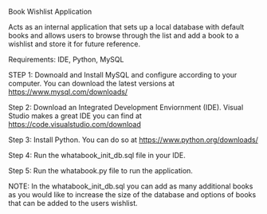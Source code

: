 Book Wishlist Application

Acts as an internal application that sets up a local database with default books and allows users to browse through the list and add a book to a wishlist 
and store it for future reference.

Requirements: IDE, Python, MySQL

STEP 1:
Downoald and Install MySQL and configure according to your computer. You can download the latest versions at https://www.mysql.com/downloads/

Step 2:
Download an Integrated Development Enviornment (IDE). Visual Studio makes a great IDE you can find at https://code.visualstudio.com/download

Step 3:
Install Python. You can do so at https://www.python.org/downloads/

Step 4:
Run the whatabook_init_db.sql file in your IDE.

Step 5:
Run the whatabook.py file to run the application.

NOTE: 
In the whatabook_init_db.sql you can add as many additional books as you would like to increase the size of the database and options of 
books that can be added to the users wishlist.
